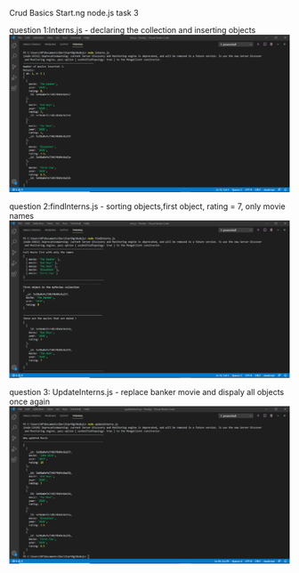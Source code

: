 Crud Basics
Start.ng  node.js task 3

question 1:Interns.js - declaring the collection and inserting objects
![interns.js](https://github.com/Jesuseme/mongodb-basics/blob/crud-basics/internsjs.png)

question 2:findInterns.js - sorting objects,first object, rating = 7, only movie names
![findInterns.js](https://github.com/Jesuseme/mongodb-basics/blob/crud-basics/findinternsjs.png)

question 3: UpdateInterns.js - replace banker movie and dispaly all objects once again
![updateInterns.js](https://github.com/Jesuseme/mongodb-basics/blob/crud-basics/updateinternsjs.png)
